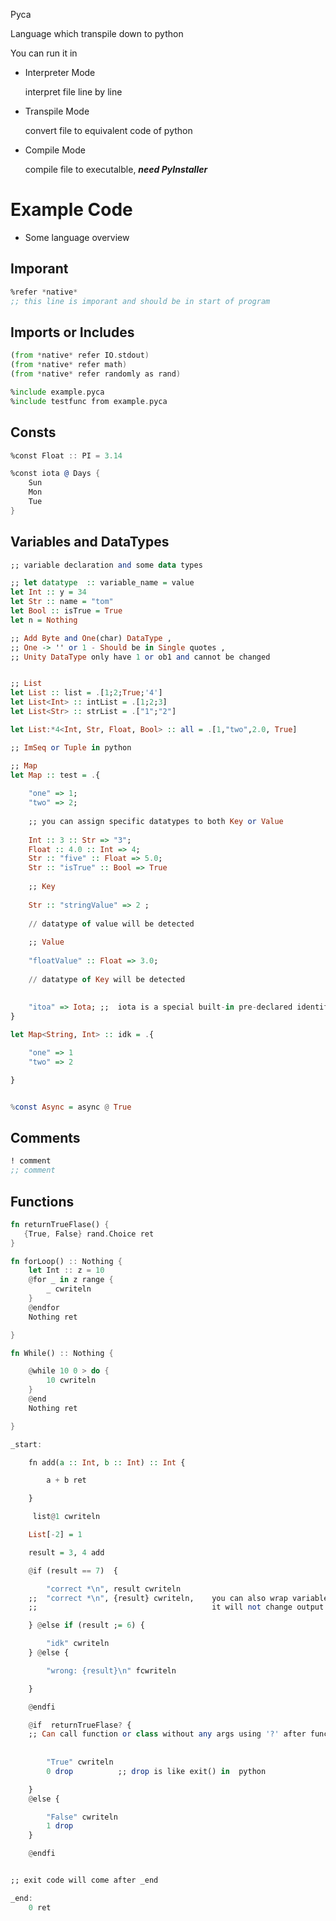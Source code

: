 Pyca


Language which transpile down to python

You can run it in 

- Interpreter Mode

    interpret file line by line
    
- Transpile Mode

    convert file to equivalent code of python

- Compile Mode

    compile file to executalble, ***need PyInstaller***

# Example Code

- Some language overview

## Imporant
```asm
%refer *native*  
;; this line is imporant and should be in start of program
```

## Imports or Includes

```asm
(from *native* refer IO.stdout)
(from *native* refer math)
(from *native* refer randomly as rand)

%include example.pyca
%include testfunc from example.pyca
```
## Consts
```asm
%const Float :: PI = 3.14

%const iota @ Days {
    Sun
    Mon
    Tue
}
```
## Variables and DataTypes

```haskell
;; variable declaration and some data types

;; let datatype  :: variable_name = value
let Int :: y = 34
let Str :: name = "tom"
let Bool :: isTrue = True
let n = Nothing

;; Add Byte and One(char) DataType ,
;; One -> '' or 1 - Should be in Single quotes ,
;; Unity DataType only have 1 or ob1 and cannot be changed


;; List
let List :: list = .[1;2;True;'4']
let List<Int> :: intList = .[1;2;3]
let List<Str> :: strList = .["1";"2"]

let List:*4<Int, Str, Float, Bool> :: all = .[1,"two",2.0, True]

;; ImSeq or Tuple in python

;; Map
let Map :: test = .{
    
    "one" => 1;
    "two" => 2;
    
    ;; you can assign specific datatypes to both Key or Value
    
    Int :: 3 :: Str => "3";
    Float :: 4.0 :: Int => 4;
    Str :: "five" :: Float => 5.0;
    Str :: "isTrue" :: Bool => True
    
    ;; Key
    
    Str :: "stringValue" => 2 ;
    
    // datatype of value will be detected
    
    ;; Value
    
    "floatValue" :: Float => 3.0;
    
    // datatype of Key will be detected
    
    
    "itoa" => Iota; ;;  iota is a special built-in pre-declared identifier that simplifies the definition of incrementing constants
}

let Map<String, Int> :: idk = .{

    "one" => 1
    "two" => 2

}


%const Async = async @ True
```
## Comments
```asm
! comment
;; comment
```
## Functions

```rust
fn returnTrueFlase() {
   {True, False} rand.Choice ret
}

fn forLoop() :: Nothing {
    let Int :: z = 10
    @for _ in z range {
        _ cwriteln
    }
    @endfor
    Nothing ret

}

fn While() :: Nothing {

    @while 10 0 > do {
        10 cwriteln
    }
    @end
    Nothing ret

}

```

```haskell
_start:

    fn add(a :: Int, b :: Int) :: Int {

        a + b ret

    }

     list@1 cwriteln

    List[-2] = 1

    result = 3, 4 add

    @if (result == 7)  {

        "correct *\n", result cwriteln
    ;;  "correct *\n", {result} cwriteln,    you can also wrap variable with curly braces if you need more readability
    ;;                                       it will not change output

    } @else if (result ;= 6) {

        "idk" cwriteln
    } @else {

        "wrong: {result}\n" fcwriteln

    }

    @endfi

    @if  returnTrueFlase? {
    ;; Can call function or class without any args using '?' after function
    
    
        "True" cwriteln
        0 drop          ;; drop is like exit() in  python

    }
    @else {

        "False" cwriteln
        1 drop
    }

    @endfi


;; exit code will come after _end

_end:
    0 ret
```
